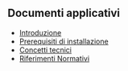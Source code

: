 ## Documenti applicativi
- [Introduzione](Sorgenti/DOC/TA/B£AMO/BRDINT_10)
- [Prerequisiti di installazione](Sorgenti/DOC/TA/B£AMO/BRDINT_11)
- [Concetti tecnici](Sorgenti/DOC/TA/B£AMO/BRDINT_14)
- [Riferimenti Normativi](Sorgenti/DOC/TA/B£AMO/BRDINT_15)
